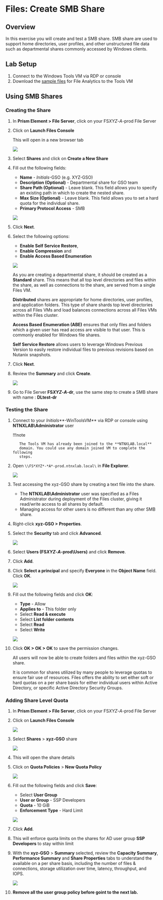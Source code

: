 # Files: Create SMB Share

## Overview

In this exercise you will create and test a SMB share. SMB share are used to support home directories, user profiles, and other unstructured file data such as departmental shares commonly accessed by Windows clients.

## Lab Setup

1.  Connect to the Windows Tools VM via RDP or console
2.  Download the [sample files](<https://peerresources.blob.core.windows.net/sample-data/SampleData_Small.zip>) for File Analytics to the Tools VM

## Using SMB Shares

### Creating the Share

1.  In **Prism Element > File Server**, click on your FS*XYZ*-*A*-prod File Server

2.  Click on **Launch Files Console** 
    
    This will open in a new browser tab

    ![](images/13.png)

3.  Select **Shares** and click on **Create a New Share**

4.  Fill out the following fields:

    -   **Name** - *Initials*-GSO (e.g. XYZ-GSO)
    -   **Description (Optional)** - Departmental share for GSO team
    -   **Share Path (Optional)** - Leave blank. This field allows you
        to specify an existing path in which to create the nested share.
    -   **Max Size (Optional)** - Leave blank. This field allows you to set a hard quota for the individual share.
    -   **Primary Protocol Access** - SMB

    ![](images/14.png)

5.  Click **Next**.

6.  Select the following options:

    -   **Enable Self Service Restore**,
    -   **Enable Compression** and
    -   **Enable Access Based Enumeration**

    ![](images/15.png)

    As you are creating a departmental share, it should be created as a
    **Standard** share. This means that all top level directories and
    files within the share, as well as connections to the share, are
    served from a single Files VM.

    **Distributed** shares are appropriate for home directories, user
    profiles, and application folders. This type of share shards top
    level directories across all Files VMs and load balances connections
    across all Files VMs within the Files cluster.

    **Access Based Enumeration (ABE)** ensures that only files and
    folders which a given user has read access are visible to that user.
    This is commonly enabled for Windows file shares.

    **Self Service Restore** allows users to leverage Windows Previous
    Version to easily restore individual files to previous revisions
    based on Nutanix snapshots.

7.  Click **Next**.

8.  Review the **Summary** and click **Create**.

    ![](images/16.png)

9.  Go to File Server **FS*XYZ*-*A*-dr**, use the same step to create a SMB share with name : **DLtest-dr**

### Testing the Share

1.  Connect to your *Initials***-WinToolsVM** via RDP or console using
    **NTNXLAB\\Administrator** user

    !!!note

           The Tools VM has already been joined to the **NTNXLAB.local**
           domain. You could use any domain joined VM to complete the following
           steps.

2.  Open `\\FS*XYZ*-*A*-prod.ntnxlab.local\` in **File Explorer**.

    ![](images/17.png)

3.  Test accessing the xyz-GSO share by creating a text file into the share.

    -   The **NTNXLAB\\Administrator** user was specified as a Files
        Administrator during deployment of the Files cluster, giving it
        read/write access to all shares by default.
    -   Managing access for other users is no different than any other
        SMB share.

4.  Right-click **xyz-GSO \> Properties**.

5.  Select the **Security** tab and click **Advanced**.

    ![](images/19.png)

6.  Select **Users (FS*XYZ*-*A*-prod\\Users)** and click **Remove**.

7.  Click **Add**.

8.  Click **Select a principal** and specify **Everyone** in the
    **Object Name** field. Click **OK**.

    ![](images/20.png)

9.  Fill out the following fields and click **OK**:

    -   **Type** - Allow
    -   **Applies to** - This folder only
    -   Select **Read & execute**
    -   Select **List folder contents**
    -   Select **Read**
    -   Select **Write**

    ![](images/21.png)

10. Click **OK \> OK \> OK** to save the permission changes.

    All users will now be able to create folders and files within the xyz-GSO share.

    It is common for shares utilized by many people to leverage quotas to ensure fair use of resources. Files offers the ability to set either soft or hard quotas on a per share basis for either
    individual users within Active Directory, or specific Active
    Directory Security Groups.

### Adding Share Level Quota

1.  In **Prism Element \> File Server**, click on your FS*XYZ*-*A*-prod File Server

2.  Click on **Launch Files Console**

    ![](images/13.png)

3.  Select **Shares** \> **xyz-GSO** share

    ![](images/21-1.png)

4.  This will open the share details

5.  Click on **Quota Policies** \> **New Quota Policy**

    ![](images/21-3.png)

6.  Fill out the following fields and click **Save**:

    -   Select **User Group**
    -   **User or Group** - SSP Developers
    -   **Quota** - 10 GiB
    -   **Enforcement Type** - Hard Limit

    ![](images/22.png)

7.  Click **Add**.

8.  This will enforce quota limits on the shares for AD user group **SSP
    Developers** to stay within limit

9.  With the **xyz-GSO** \> **Summary** selected, review the
    **Capacity Summary**, **Performance Summary** and **Share
    Properties** tabs to understand the available on a per share basis,
    including the number of files & connections, storage utilization
    over time, latency, throughput, and IOPS.

    ![](images/23.png)

10. **Remove all the user group policy before goint to the next lab.**
